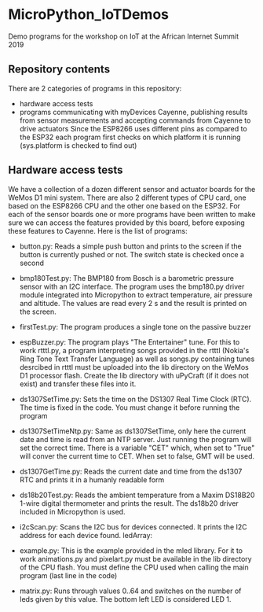 # MicroPython_IoTDemos
Demo programs for the workshop on IoT at the African Internet Summit 2019
## Repository contents
There are 2 categories of programs in this repository:
* hardware access tests
* programs communicating with myDevices Cayenne, publishing results from sensor measurements and accepting commands from Cayenne to drive actuators
Since the ESP8266 uses different pins as compared to the ESP32 each program first checks on which platform it is running (sys.platform is checked to find out)
## Hardware access tests
We have a collection of a dozen different sensor and actuator boards for the WeMos D1 mini system. There are also 2 different types of CPU card, one based on the ESP8266 CPU and the other one based on the ESP32. For each of the sensor boards one or more programs have been written to make sure we can access the features provided by this board, before exposing these features to Cayenne. Here is the list of programs:
* button.py: Reads a simple push button and prints to the screen if the button is currently pushed or not. The switch state is checked once a second
* bmp180Test.py: The BMP180 from Bosch is a barometric pressure sensor with an I2C interface. The program uses the bmp180.py driver module integrated into Micropython to extract temperature, air pressure and altitude. The values are read every 2 s and the result is printed on the screen.
* firstTest.py: The program produces a single tone on the passive buzzer
* espBuzzer.py: The program plays "The Entertainer" tune. For this to work rtttl.py, a program interpreting songs provided in the rtttl (Nokia's Ring Tone Text Transfer Language) as well as songs.py containing tunes desrcibed in rtttl must be uploaded into the lib directory on the WeMos D1 processor flash. Create the lib directory with uPyCraft (if it does not exist) and transfer these files into it.
* ds1307SetTime.py: Sets the time on the DS1307 Real Time Clock (RTC). The time is fixed in the code. You must change it before running the program
* ds1307SetTimeNtp.py: Same as ds1307SetTime, only here the current date and time is read from an NTP server. Just running the program will set the correct time. There is a variable "CET" which, when set to "True" will conver the current time to CET. When set to false, GMT will be used.
* ds1307GetTime.py: Reads the current date and time from the ds1307 RTC and prints it in a humanly readable form
* ds18b20Test.py: Reads the ambient temperature from a Maxim DS18B20 1-wire digital thermometer and prints the result. The ds18b20 driver included in Micropython is used.
* i2cScan.py: Scans the I2C bus for devices connected. It prints the I2C address for each device found.
ledArray: 

* example.py: This is the example provided in the mled library. For it to work animations.py and pixelart.py must be available in the lib directory of the CPU flash. You must define the CPU used when calling the main program (last line in the code)
* matrix.py: Runs through values 0..64 and switches on the number of leds given by this value. The bottom left LED is considered LED 1.

